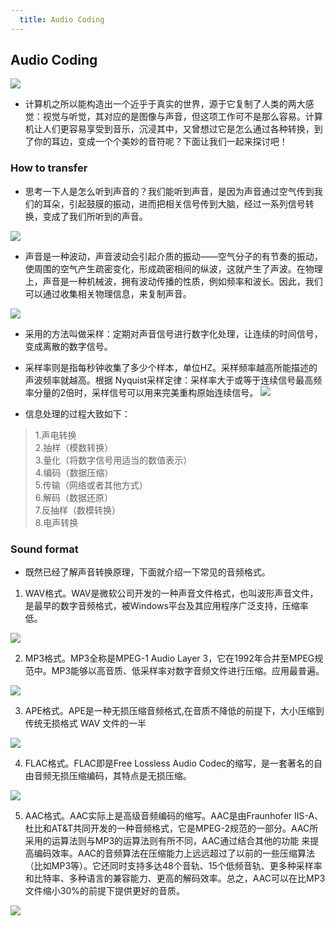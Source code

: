```yaml
---
  title: Audio Coding
---
```


## Audio Coding

 ![](https://raw.githubusercontent.com/zhangzhanbang/homework/gh-pages/images/lab04/audio%20coding.jpg) 

- 计算机之所以能构造出一个近乎于真实的世界，源于它复制了人类的两大感觉：视觉与听觉，其对应的是图像与声音，但这项工作可不是那么容易。计算机让人们更容易享受到音乐，沉浸其中，又曾想过它是怎么通过各种转换，到了你的耳边，变成一个个美妙的音符呢？下面让我们一起来探讨吧！


### How to transfer

- 思考一下人是怎么听到声音的？我们能听到声音，是因为声音通过空气传到我们的耳朵，引起鼓膜的振动，进而把相关信号传到大脑，经过一系列信号转换，变成了我们所听到的声音。

![](https://raw.githubusercontent.com/zhangzhanbang/homework/gh-pages/images/lab04/hearing.jpg) 

- 声音是一种波动，声音波动会引起介质的振动——空气分子的有节奏的振动，使周围的空气产生疏密变化，形成疏密相间的纵波，这就产生了声波。在物理上，声音是一种机械波，拥有波动传播的性质，例如频率和波长。因此，我们可以通过收集相关物理信息，来复制声音。

![](https://raw.githubusercontent.com/zhangzhanbang/homework/gh-pages/images/lab04/Sound%20wave.jpg)

- 采用的方法叫做采样：定期对声音信号进行数字化处理，让连续的时间信号，变成离散的数字信号。 <br/>

- 采样率则是指每秒钟收集了多少个样本，单位HZ。采样频率越高所能描述的声波频率就越高。根据 Nyquist采样定律：采样率大于或等于连续信号最高频率分量的2倍时，采样信号可以用来完美重构原始连续信号。
 ![](https://raw.githubusercontent.com/zhangzhanbang/homework/gh-pages/images/lab04/collect.gif)
- 信息处理的过程大致如下：

> 1.声电转换  <br/>
> 2.抽样（模数转换）  <br/>
> 3.量化（将数字信号用适当的数值表示）  <br/>
> 4.编码（数据压缩）  <br/>
> 5.传输（网络或者其他方式）  <br/>
> 6.解码（数据还原）   <br/>
> 7.反抽样（数模转换） <br/>
> 8.电声转换

### Sound format

- 既然已经了解声音转换原理，下面就介绍一下常见的音频格式。

1. WAV格式。WAV是微软公司开发的一种声音文件格式，也叫波形声音文件，是最早的数字音频格式，被Windows平台及其应用程序广泛支持，压缩率低。

![](https://raw.githubusercontent.com/zhangzhanbang/homework/gh-pages/images/lab04/wav.png ) 

2. MP3格式。MP3全称是MPEG-1 Audio Layer 3，它在1992年合并至MPEG规范中。MP3能够以高音质、低采样率对数字音频文件进行压缩。应用最普遍。

 ![](https://raw.githubusercontent.com/zhangzhanbang/homework/gh-pages/images/lab04/MP3.jpg) 

3. APE格式。APE是一种无损压缩音频格式,在音质不降低的前提下，大小压缩到传统无损格式 WAV 文件的一半

 ![](https://raw.githubusercontent.com/zhangzhanbang/homework/gh-pages/images/lab04/APE.jpg) 

4. FLAC格式。FLAC即是Free Lossless Audio Codec的缩写，是一套著名的自由音频无损压缩编码，其特点是无损压缩。

![](https://raw.githubusercontent.com/zhangzhanbang/homework/gh-pages/images/lab04/flac.jpg) 

5. AAC格式。AAC实际上是高级音频编码的缩写。AAC是由Fraunhofer IIS-A、杜比和AT&T共同开发的一种音频格式，它是MPEG-2规范的一部分。AAC所采用的运算法则与MP3的运算法则有所不同，AAC通过结合其他的功能 来提高编码效率。AAC的音频算法在压缩能力上远远超过了以前的一些压缩算法（比如MP3等）。它还同时支持多达48个音轨、15个低频音轨、更多种采样率和比特率、多种语言的兼容能力、更高的解码效率。总之，AAC可以在比MP3文件缩小30%的前提下提供更好的音质。

  ![](https://raw.githubusercontent.com/zhangzhanbang/homework/gh-pages/images/lab04/aac.png) 
